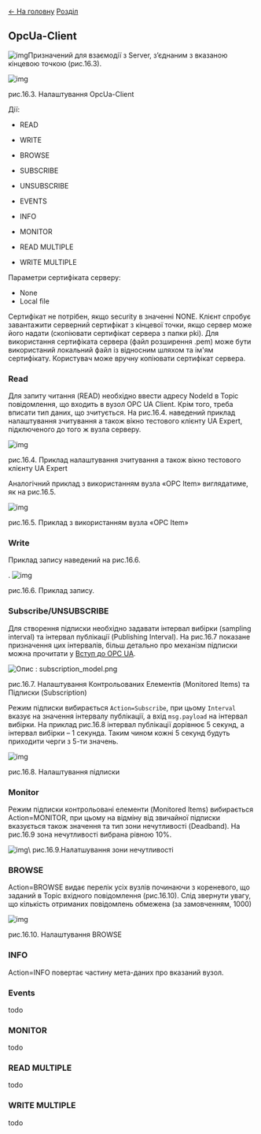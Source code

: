 [<- На головну](../)  [Розділ](README.md)

## OpcUa-Client

![img](media/opcua_client.png)Призначений для взаємодії з Server, з’єднаним з вказаною кінцевою точкою (рис.16.3).

![img](media/16_3.png)

рис.16.3. Налаштування OpcUa-Client 

Дії:

- READ

- WRITE
- BROWSE
- SUBSCRIBE
- UNSUBSCRIBE
- EVENTS
- INFO
- MONITOR
- READ MULTIPLE
- WRITE MULTIPLE

Параметри сертифіката серверу:

- None
- Local file 

Сертифікат не потрібен, якщо security в значенні NONE. Клієнт спробує завантажити серверний сертифікат з кінцевої точки, якщо сервер може його надати (скопіювати сертифікат сервера з папки pki). Для використання сертифіката сервера (файл розширення .pem) може бути використаний локальний файл із відносним шляхом та ім'ям сертифікату. Користувач може вручну копіювати сертифікат сервера.

### Read 

Для запиту читання (READ) необхідно ввести адресу NodeId в Topic повідомлення, що входить в вузол OPC UA Client. Крім того, треба вписати тип даних, що зчитується. На рис.16.4. наведений приклад налаштування зчитування а також вікно тестового клієнту UA Expert, підключеного до того ж вузла серверу.  

![img](media/16_4.png)

рис.16.4. Приклад налаштування зчитування а також вікно тестового клієнту UA Expert

Аналогічний приклад з використанням вузла «OPC Item» виглядатиме, як на рис.16.5.

![img](media/16_5.png)

рис.16.5. Приклад з використанням вузла «OPC Item» 

### Write 

Приклад запису наведений на рис.16.6.

. ![img](media/16_6.png)

рис.16.6. Приклад запису.

### Subscribe/UNSUBSCRIBE 

Для створення підписки необхідно задавати інтервал вибірки (sampling interval) та інтервал публікації (Publishing Interval). На рис.16.7 показане призначення цих інтервалів, більш детально про механізм підписки можна прочитати у [Вступ до OPC UA](https://drive.google.com/file/d/1nZCjvvyf9STbZ5WIol7bWEhZQidGT3GE/view?fbclid=IwAR0XYTzV2EVrOw_T7S4vagL8kbPw7lbwyZC5gXTzs22c8BjgVvw3Um-5uGk). 

![Опис : subscription_model.png](media/16_7.png)

рис.16.7. Налаштування Контрольованих Елементів (Monitored Items) та Підписки (Subscription)

Режим підписки вибирається `Action=Subscribe`, при цьому `Interval` вказує на значення інтервалу публікації, а вхід `msg.payload` на інтервал вибірки. На приклад рис.16.8 інтервал публікації дорівнює 5 секунд, а інтервал вибірки – 1 секунда. Таким чином кожні 5 секунд будуть приходити черги з 5-ти значень.  

![img](media/16_8.png)

рис.16.8. Налаштування підписки

### Monitor 

Режим підписки контрольовані елементи (Monitored Items) вибирається Action=MONITOR, при цьому на відміну від звичайної підписки вказується також значення та тип зони нечутливості (Deadband). На рис.16.9 зона нечутливості вибрана рівною 10%. 

![img](media/16_9.png)\ рис.16.9.Налатшування зони нечутливості

### BROWSE 

Action=BROWSE видає перелік усіх вузлів починаючи з кореневого, що заданий в Topic вхідного повідомлення (рис.16.10). Слід звернути увагу, що кількість отриманих повідомлень обмежена (за замовченням, 1000) 

![img](media/16_10.png)

рис.16.10. Налаштування BROWSE

### INFO 

Action=INFO повертає частину мета-даних про вказаний вузол.

### Events

todo

### MONITOR

todo

### READ MULTIPLE

todo

### WRITE MULTIPLE

todo